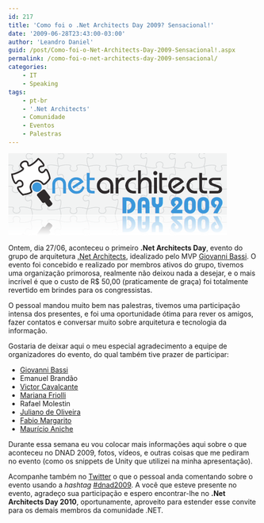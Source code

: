 ```yaml
---
id: 217
title: 'Como foi o .Net Architects Day 2009? Sensacional!'
date: '2009-06-28T23:43:00-03:00'
author: 'Leandro Daniel'
guid: /post/Como-foi-o-Net-Architects-Day-2009-Sensacional!.aspx
permalink: /como-foi-o-net-architects-day-2009-sensacional/
categories:
    - IT
    - Speaking
tags:
    - pt-br
    - '.Net Architects'
    - Comunidade
    - Eventos
    - Palestras
---
```


![dnad2009_logo](/assets/pics/WindowsLiveWriter/Comofoio.NetArchitectsDay2009Sensacional/22F6F9FD/dnad2009_logo_thumb.png "dnad2009_logo")

Ontem, dia 27/06, aconteceu o primeiro **.Net Architects Day**, evento do grupo de arquitetura [.Net Architects](http://www.dotnetarchitects.net/page/NET-Architects-Day-2009), idealizado pelo MVP [Giovanni Bassi](http://unplugged.giggio.net/). O evento foi concebido e realizado por membros ativos do grupo, tivemos uma organização primorosa, realmente não deixou nada a desejar, e o mais incrível é que o custo de R$ 50,00 (praticamente de graça) foi totalmente revertido em brindes para os congressistas.

O pessoal mandou muito bem nas palestras, tivemos uma participação intensa dos presentes, e foi uma oportunidade ótima para rever os amigos, fazer contatos e conversar muito sobre arquitetura e tecnologia da informação.

Gostaria de deixar aqui o meu especial agradecimento a equipe de organizadores do evento, do qual também tive prazer de participar:

- [Giovanni Bassi](http://unplugged.giggio.net/)
- Emanuel Brandão
- [Victor Cavalcante](http://www.mgrtconsultoria.com/blog/admin/Pages/victor@cavalcante.net)
- [Mariana Friolli](http://www.meadiciona.com/frioli)
- Rafael Molestin
- [Juliano de Oliveira](http://programandoem.net/)
- [Fabio Margarito](http://www.mgrtconsultoria.com/blog/admin/Pages/www.mgrtconsultoria.com)
- [Maurício Aniche](http://www.aniche.com.br/blog/)

Durante essa semana eu vou colocar mais informações aqui sobre o que aconteceu no DNAD 2009, fotos, vídeos, e outras coisas que me pediram no evento (como os snippets de Unity que utilizei na minha apresentação).

Acompanhe também no [Twitter](http://search.twitter.com/search?q=%23dnad2009) o que o pessoal anda comentando sobre o evento usando a *hashtag* [\#dnad2009](http://search.twitter.com/search?q=%23dnad2009). A você que esteve presente no evento, agradeço sua participação e espero encontrar-lhe no **.Net Architects Day 2010**, oportunamente, aproveito para estender esse convite para os demais membros da comunidade .NET.
